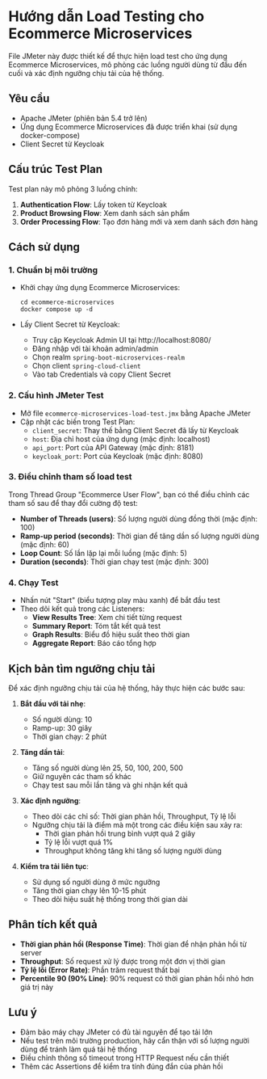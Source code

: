 # Hướng dẫn Load Testing cho Ecommerce Microservices

File JMeter này được thiết kế để thực hiện load test cho ứng dụng Ecommerce Microservices, mô phỏng các luồng người dùng từ đầu đến cuối và xác định ngưỡng chịu tải của hệ thống.

## Yêu cầu

- Apache JMeter (phiên bản 5.4 trở lên)
- Ứng dụng Ecommerce Microservices đã được triển khai (sử dụng docker-compose)
- Client Secret từ Keycloak

## Cấu trúc Test Plan

Test plan này mô phỏng 3 luồng chính:

1. **Authentication Flow**: Lấy token từ Keycloak
2. **Product Browsing Flow**: Xem danh sách sản phẩm
3. **Order Processing Flow**: Tạo đơn hàng mới và xem danh sách đơn hàng

## Cách sử dụng

### 1. Chuẩn bị môi trường

- Khởi chạy ứng dụng Ecommerce Microservices:
  ```
  cd ecommerce-microservices
  docker compose up -d
  ```

- Lấy Client Secret từ Keycloak:
  - Truy cập Keycloak Admin UI tại http://localhost:8080/
  - Đăng nhập với tài khoản admin/admin
  - Chọn realm `spring-boot-microservices-realm`
  - Chọn client `spring-cloud-client`
  - Vào tab Credentials và copy Client Secret

### 2. Cấu hình JMeter Test

- Mở file `ecommerce-microservices-load-test.jmx` bằng Apache JMeter
- Cập nhật các biến trong Test Plan:
  - `client_secret`: Thay thế bằng Client Secret đã lấy từ Keycloak
  - `host`: Địa chỉ host của ứng dụng (mặc định: localhost)
  - `api_port`: Port của API Gateway (mặc định: 8181)
  - `keycloak_port`: Port của Keycloak (mặc định: 8080)

### 3. Điều chỉnh tham số load test

Trong Thread Group "Ecommerce User Flow", bạn có thể điều chỉnh các tham số sau để thay đổi cường độ test:

- **Number of Threads (users)**: Số lượng người dùng đồng thời (mặc định: 100)
- **Ramp-up period (seconds)**: Thời gian để tăng dần số lượng người dùng (mặc định: 60)
- **Loop Count**: Số lần lặp lại mỗi luồng (mặc định: 5)
- **Duration (seconds)**: Thời gian chạy test (mặc định: 300)

### 4. Chạy Test

- Nhấn nút "Start" (biểu tượng play màu xanh) để bắt đầu test
- Theo dõi kết quả trong các Listeners:
  - **View Results Tree**: Xem chi tiết từng request
  - **Summary Report**: Tóm tắt kết quả test
  - **Graph Results**: Biểu đồ hiệu suất theo thời gian
  - **Aggregate Report**: Báo cáo tổng hợp

## Kịch bản tìm ngưỡng chịu tải

Để xác định ngưỡng chịu tải của hệ thống, hãy thực hiện các bước sau:

1. **Bắt đầu với tải nhẹ**:
   - Số người dùng: 10
   - Ramp-up: 30 giây
   - Thời gian chạy: 2 phút

2. **Tăng dần tải**:
   - Tăng số người dùng lên 25, 50, 100, 200, 500
   - Giữ nguyên các tham số khác
   - Chạy test sau mỗi lần tăng và ghi nhận kết quả

3. **Xác định ngưỡng**:
   - Theo dõi các chỉ số: Thời gian phản hồi, Throughput, Tỷ lệ lỗi
   - Ngưỡng chịu tải là điểm mà một trong các điều kiện sau xảy ra:
     - Thời gian phản hồi trung bình vượt quá 2 giây
     - Tỷ lệ lỗi vượt quá 1%
     - Throughput không tăng khi tăng số lượng người dùng

4. **Kiểm tra tải liên tục**:
   - Sử dụng số người dùng ở mức ngưỡng
   - Tăng thời gian chạy lên 10-15 phút
   - Theo dõi hiệu suất hệ thống trong thời gian dài

## Phân tích kết quả

- **Thời gian phản hồi (Response Time)**: Thời gian để nhận phản hồi từ server
- **Throughput**: Số request xử lý được trong một đơn vị thời gian
- **Tỷ lệ lỗi (Error Rate)**: Phần trăm request thất bại
- **Percentile 90 (90% Line)**: 90% request có thời gian phản hồi nhỏ hơn giá trị này

## Lưu ý

- Đảm bảo máy chạy JMeter có đủ tài nguyên để tạo tải lớn
- Nếu test trên môi trường production, hãy cẩn thận với số lượng người dùng để tránh làm quá tải hệ thống
- Điều chỉnh thông số timeout trong HTTP Request nếu cần thiết
- Thêm các Assertions để kiểm tra tính đúng đắn của phản hồi
